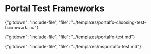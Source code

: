 
# Portal Test Frameworks

<!-- TODO: Determine whether this include is still necessary. One of these two is causing npm run docs to stop running. -->

{"gitdown": "include-file", "file": "../templates/portalfx-choosing-test-framework.md"}

{"gitdown": "include-file", "file": "../templates/portalfx-test.md"}

<!-- TODO: Determine whether this include is still necessary. One of these two is causing npm run docs to stop running. -->

{"gitdown": "include-file", "file": "../templates/msportalfx-test.md"}
